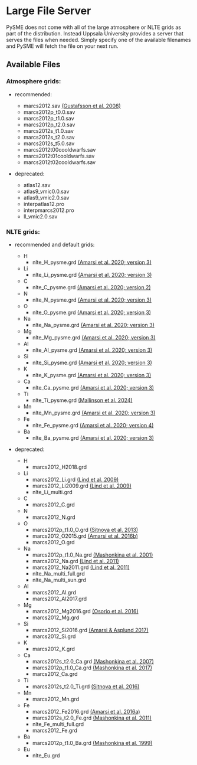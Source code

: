 # Large File Server

PySME does not come with all of the large atmosphere or NLTE grids
as part of the distribution. Instead Uppsala University provides
a server that serves the files when needed. Simply specify one of
the available filenames and PySME will fetch the file on your next run.

## Available Files

### Atmosphere grids:

- recommended:
  - marcs2012.sav [(Gustafsson et al. 2008)](https://ui.adsabs.harvard.edu/abs/2008A%26A...486..951G)
  - marcs2012p_t0.0.sav
  - marcs2012p_t1.0.sav
  - marcs2012p_t2.0.sav
  - marcs2012s_t1.0.sav
  - marcs2012s_t2.0.sav
  - marcs2012s_t5.0.sav
  - marcs2012t00cooldwarfs.sav
  - marcs2012t01cooldwarfs.sav
  - marcs2012t02cooldwarfs.sav

- deprecated:
  - atlas12.sav
  - atlas9_vmic0.0.sav
  - atlas9_vmic2.0.sav
  - interpatlas12.pro
  - interpmarcs2012.pro
  - ll_vmic2.0.sav

### NLTE grids:

- recommended and default grids:
  - H
    - nlte_H_pysme.grd [(Amarsi et al. 2020; version 3)](https://ui.adsabs.harvard.edu/abs/2020A%26A...642A..62A)
  - Li
    - nlte_Li_pysme.grd [(Amarsi et al. 2020; version 3)](https://ui.adsabs.harvard.edu/abs/2020A%26A...642A..62A)
  - C
    - nlte_C_pysme.grd [(Amarsi et al. 2020; version 2)](https://ui.adsabs.harvard.edu/abs/2020A%26A...642A..62A)
  - N
    - nlte_N_pysme.grd [(Amarsi et al. 2020; version 3)](https://ui.adsabs.harvard.edu/abs/2020A%26A...642A..62A)
  - O
    - nlte_O_pysme.grd [(Amarsi et al. 2020; version 3)](https://ui.adsabs.harvard.edu/abs/2020A%26A...642A..62A)
  - Na
    - nlte_Na_pysme.grd [(Amarsi et al. 2020; version 3)](https://ui.adsabs.harvard.edu/abs/2020A%26A...642A..62A)
  - Mg
    - nlte_Mg_pysme.grd [(Amarsi et al. 2020; version 3)](https://ui.adsabs.harvard.edu/abs/2020A%26A...642A..62A)
  - Al
    - nlte_Al_pysme.grd [(Amarsi et al. 2020; version 3)](https://ui.adsabs.harvard.edu/abs/2020A%26A...642A..62A)
  - Si
    - nlte_Si_pysme.grd [(Amarsi et al. 2020; version 3)](https://ui.adsabs.harvard.edu/abs/2020A%26A...642A..62A)
  - K
    - nlte_K_pysme.grd [(Amarsi et al. 2020; version 3)](https://ui.adsabs.harvard.edu/abs/2020A%26A...642A..62A)
  - Ca
    - nlte_Ca_pysme.grd [(Amarsi et al. 2020; version 3)](https://ui.adsabs.harvard.edu/abs/2020A%26A...642A..62A)
  - Ti
    - nlte_Ti_pysme.grd [(Mallinson et al. 2024)](https://ui.adsabs.harvard.edu/abs/2024A%26A...687A...5M)
  - Mn
    - nlte_Mn_pysme.grd [(Amarsi et al. 2020; version 3)](https://ui.adsabs.harvard.edu/abs/2020A%26A...642A..62A)
  - Fe
    - nlte_Fe_pysme.grd [(Amarsi et al. 2020; version 4)](https://ui.adsabs.harvard.edu/abs/2020A%26A...642A..62A)
  - Ba
    - nlte_Ba_pysme.grd [(Amarsi et al. 2020; version 3)](https://ui.adsabs.harvard.edu/abs/2020A%26A...642A..62A)

- deprecated:
  - H 
    - marcs2012_H2018.grd
  - Li
    - marcs2012_Li.grd [(Lind et al. 2009)](https://ui.adsabs.harvard.edu/abs/2009A%26A...503..541L)
    - marcs2012_Li2009.grd [(Lind et al. 2009)](https://ui.adsabs.harvard.edu/abs/2009A%26A...503..541L)
    - nlte_Li_multi.grd
  - C
    - marcs2012_C.grd
  - N 
    - marcs2012_N.grd
  - O
    - marcs2012p_t1.0_O.grd [(Sitnova et al. 2013)](https://ui.adsabs.harvard.edu/abs/2013AstL...39..126S)
    - marcs2012_O2015.grd [(Amarsi et al. 2016b)](https://ui.adsabs.harvard.edu/abs/2016MNRAS.455.3735A)
    - marcs2012_O.grd
  - Na
    - marcs2012p_t1.0_Na.grd [(Mashonkina et al. 2001)](https://ui.adsabs.harvard.edu/abs/2000ARep...44..790M)
    - marcs2012_Na.grd [(Lind et al. 2011)](https://ui.adsabs.harvard.edu/abs/2011A%26A...528A.103L)
    - marcs2012_Na2011.grd [(Lind et al. 2011)](https://ui.adsabs.harvard.edu/abs/2011A%26A...528A.103L)
    - nlte_Na_multi_full.grd
    - nlte_Na_multi_sun.grd
  - Al 
    - marcs2012_Al.grd
    - marcs2012_Al2017.grd
  - Mg
    - marcs2012_Mg2016.grd [(Osorio et al. 2016)](https://ui.adsabs.harvard.edu/abs/2016A%26A...586A.120O)
    - marcs2012_Mg.grd
  - Si
    - marcs2012_Si2016.grd [(Amarsi & Asplund 2017)](https://ui.adsabs.harvard.edu/abs/2017MNRAS.464..264A)
    - marcs2012_Si.grd
  - K
    - marcs2012_K.grd
  - Ca
    - marcs2012s_t2.0_Ca.grd [(Mashonkina et al. 2007)](https://ui.adsabs.harvard.edu/abs/2007A%26A...461..261M)
    - marcs2012p_t1.0_Ca.grd [(Mashonkina et al. 2017)](https://ui.adsabs.harvard.edu/abs/2007A%26A...461..261M)
    - marcs2012_Ca.grd
  - Ti
    - marcs2012s_t2.0_Ti.grd [(Sitnova et al. 2016)](https://ui.adsabs.harvard.edu/abs/2016MNRAS.461.1000S)
  - Mn
    - marcs2012_Mn.grd
  - Fe
    - marcs2012_Fe2016.grd [(Amarsi et al. 2016a)](https://ui.adsabs.harvard.edu/abs/2016MNRAS.463.1518A)
    - marcs2012s_t2.0_Fe.grd [(Mashonkina et al. 2011)](https://ui.adsabs.harvard.edu/abs/2011A%26A...528A..87M)
    - nlte_Fe_multi_full.grd
    - marcs2012_Fe.grd
  - Ba
    - marcs2012p_t1.0_Ba.grd [(Mashonkina et al. 1999)](https://ui.adsabs.harvard.edu/abs/1999A%26A...343..519M)
  - Eu
    - nlte_Eu.grd